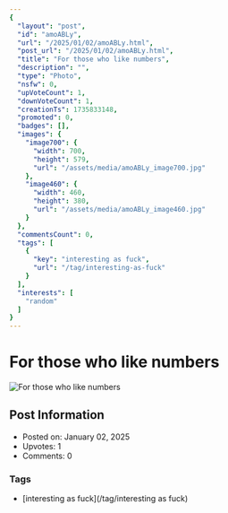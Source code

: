 ```yaml
---
{
  "layout": "post",
  "id": "amoABLy",
  "url": "/2025/01/02/amoABLy.html",
  "post_url": "/2025/01/02/amoABLy.html",
  "title": "For those who like numbers",
  "description": "",
  "type": "Photo",
  "nsfw": 0,
  "upVoteCount": 1,
  "downVoteCount": 1,
  "creationTs": 1735833148,
  "promoted": 0,
  "badges": [],
  "images": {
    "image700": {
      "width": 700,
      "height": 579,
      "url": "/assets/media/amoABLy_image700.jpg"
    },
    "image460": {
      "width": 460,
      "height": 380,
      "url": "/assets/media/amoABLy_image460.jpg"
    }
  },
  "commentsCount": 0,
  "tags": [
    {
      "key": "interesting as fuck",
      "url": "/tag/interesting-as-fuck"
    }
  ],
  "interests": [
    "random"
  ]
}
---
```


# For those who like numbers

![For those who like numbers](/assets/media/amoABLy_image700.jpg)

## Post Information

- Posted on: January 02, 2025
- Upvotes: 1
- Comments: 0

### Tags

- [interesting as fuck](/tag/interesting as fuck)

